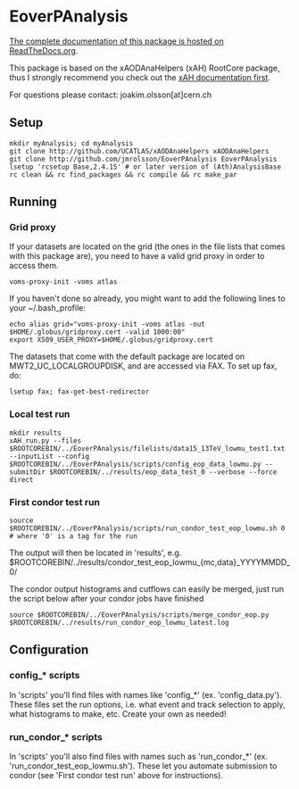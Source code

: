 # EoverPAnalysis
[The complete documentation of this package is hosted on ReadTheDocs.org](http://eoverp.readthedocs.io/en/latest/).

This package is based on the xAODAnaHelpers (xAH) RootCore package, thus I strongly recommend you check out the [xAH documentation first](https://github.com/UCATLAS/xAODAnaHelpers).

For questions please contact: joakim.olsson[at]cern.ch

## Setup

```
mkdir myAnalysis; cd myAnalysis
git clone http://github.com/UCATLAS/xAODAnaHelpers xAODAnaHelpers
git clone http://github.com/jmrolsson/EoverPAnalysis EoverPAnalysis
lsetup 'rcsetup Base,2.4.15' # or later version of (Ath)AnalysisBase
rc clean && rc find_packages && rc compile && rc make_par
```

## Running

### Grid proxy

If your datasets are located on the grid (the ones in the file lists that comes with this package are), you need to have a valid grid proxy in order to access them.

```
voms-proxy-init -voms atlas
``` 

If you haven't done so already, you might want to add the following lines to your ~/.bash_profile:

```
echo alias grid="voms-proxy-init -voms atlas -out $HOME/.globus/gridproxy.cert -valid 1000:00"
export X509_USER_PROXY=$HOME/.globus/gridproxy.cert
```

The datasets that come with the default package are located on MWT2_UC_LOCALGROUPDISK, and are accessed via FAX. To set up fax, do:

```
lsetup fax; fax-get-best-redirector
```

### Local test run

```
mkdir results
xAH_run.py --files $ROOTCOREBIN/../EoverPAnalysis/filelists/data15_13TeV_lowmu_test1.txt --inputList --config $ROOTCOREBIN/../EoverPAnalysis/scripts/config_eop_data_lowmu.py --submitDir $ROOTCOREBIN/../results/eop_data_test_0 --verbose --force direct
```

### First condor test run

```
source $ROOTCOREBIN/../EoverPAnalysis/scripts/run_condor_test_eop_lowmu.sh 0 # where '0' is a tag for the run
```

The output will then be located in 'results', e.g. $ROOTCOREBIN/../results/condor_test_eop_lowmu_{mc,data}_YYYYMMDD_0/

The condor output histograms and cutflows can easily be merged, just run the script below after your condor jobs have finished

```
source $ROOTCOREBIN/../EoverPAnalysis/scripts/merge_condor_eop.py $ROOTCOREBIN/../results/run_condor_eop_lowmu_latest.log
```

## Configuration

### config_* scripts

In 'scripts' you'll find files with names like 'config_*' (ex. 'config_data.py'). These files set the run options, i.e. what event and track selection to apply, what histograms to make, etc. Create your own as needed! 

### run_condor_* scripts

In 'scripts' you'll also find files with names such as 'run_condor_*' (ex. 'run_condor_test_eop_lowmu.sh'). These let you automate submission to condor (see 'First condor test run' above for instructions).
